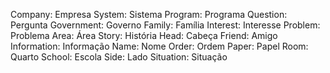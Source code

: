 Company: Empresa
System: Sistema
Program: Programa
Question: Pergunta
Government: Governo
Family: Família
Interest: Interesse
Problem: Problema
Area: Área
Story: História
Head: Cabeça
Friend: Amigo
Information: Informação
Name: Nome
Order: Ordem
Paper: Papel
Room: Quarto
School: Escola
Side: Lado
Situation: Situação